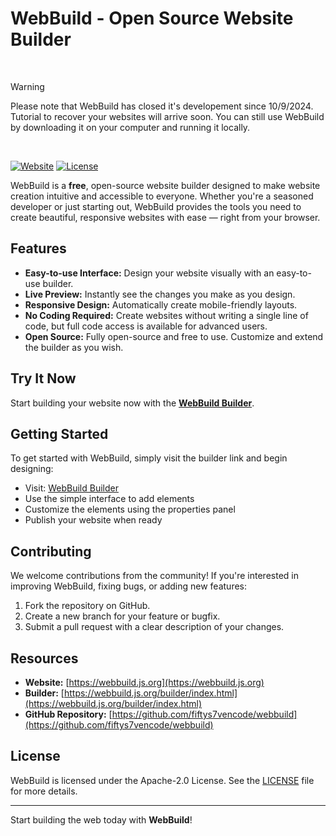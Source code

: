 # WebBuild - Open Source Website Builder

<br>

> [!WARNING]  
> Please note that WebBuild has closed it's developement since 10/9/2024.
> Tutorial to recover your websites will arrive soon.
> You can still use WebBuild by downloading it on your computer and running it locally.

<br>

[![Website](https://img.shields.io/website?url=https%3A%2F%2Fwebbuild.js.org)](https://fiftys7vencode.github.io/upptime/history/web-build)
[![License](https://img.shields.io/github/license/fiftys7vencode/webbuild)](https://github.com/fiftys7vencode/webbuild/blob/main/LICENSE)

WebBuild is a **free**, open-source website builder designed to make website creation intuitive and accessible to everyone. Whether you're a seasoned developer or just starting out, WebBuild provides the tools you need to create beautiful, responsive websites with ease — right from your browser.

## Features

- **Easy-to-use Interface:** Design your website visually with an easy-to-use builder.
- **Live Preview:** Instantly see the changes you make as you design.
- **Responsive Design:** Automatically create mobile-friendly layouts.
- **No Coding Required:** Create websites without writing a single line of code, but full code access is available for advanced users.
- **Open Source:** Fully open-source and free to use. Customize and extend the builder as you wish.

## Try It Now

Start building your website now with the **[WebBuild Builder](https://webbuild.js.org/builder/index.html)**.

## Getting Started

To get started with WebBuild, simply visit the builder link and begin designing:

- Visit: [WebBuild Builder](https://webbuild.js.org/builder/index.html)
- Use the simple interface to add elements
- Customize the elements using the properties panel
- Publish your website when ready

## Contributing

We welcome contributions from the community! If you're interested in improving WebBuild, fixing bugs, or adding new features:

1. Fork the repository on GitHub.
2. Create a new branch for your feature or bugfix.
3. Submit a pull request with a clear description of your changes.

## Resources

- **Website:** [https://webbuild.js.org](https://webbuild.js.org)
- **Builder:** [https://webbuild.js.org/builder/index.html](https://webbuild.js.org/builder/index.html)
- **GitHub Repository:** [https://github.com/fiftys7vencode/webbuild](https://github.com/fiftys7vencode/webbuild)

## License

WebBuild is licensed under the Apache-2.0 License. See the [LICENSE](https://github.com/fiftys7vencode/webbuild/blob/main/LICENSE) file for more details.

---

Start building the web today with **WebBuild**!
